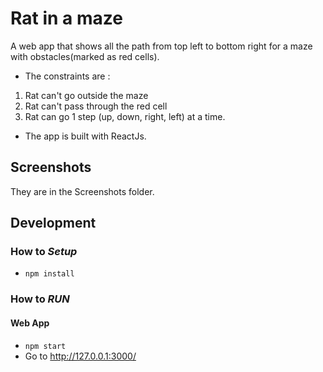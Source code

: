# Rat in a maze

A web app that shows all the path from top left to bottom right for a maze with obstacles(marked as red cells).

- The constraints are :
1. Rat can't go outside the maze
2. Rat can't pass through the red cell
3. Rat can go 1 step (up, down, right, left) at a time.

- The app is built with ReactJs.

## Screenshots

They are in the Screenshots folder.

## Development
### How to <i>Setup</i>
 - `npm install`

 
### How to <i>RUN</i>
#### Web App
 - `npm start`
 - Go to http://127.0.0.1:3000/
